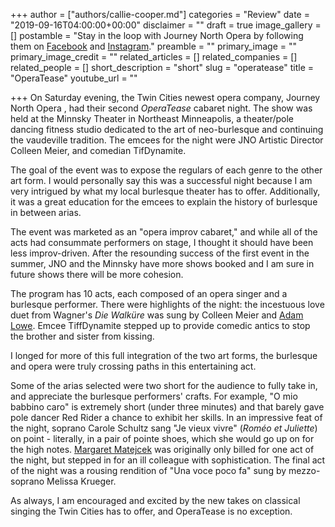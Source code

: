 +++
author = ["authors/callie-cooper.md"]
categories = "Review"
date = "2019-09-16T04:00:00+00:00"
disclaimer = ""
draft = true
image_gallery = []
postamble = "Stay in the loop with Journey North Opera by following them on [Facebook](https://www.facebook.com/JourneyNorthOperaCo) and [Instagram](https://www.instagram.com/journeynorthopera/)."
preamble = ""
primary_image = ""
primary_image_credit = ""
related_articles = []
related_companies = []
related_people = []
short_description = "short"
slug = "operatease"
title = "OperaTease"
youtube_url = ""

+++
On Saturday evening, the Twin Cities newest opera company, Journey North Opera , had their second _OperaTease_ cabaret night. The show was held at the Minnsky Theater in Northeast Minneapolis, a theater/pole dancing fitness studio dedicated to the art of neo-burlesque and continuing the vaudeville tradition. The emcees for the night were JNO Artistic Director Colleen Meier, and comedian TifDynamite.

The goal of the event was to expose the regulars of each genre to the other art form. I would personally say this was a successful night because I am very intrigued by what my local burlesque theater has to offer. Additionally, it was a great education for the emcees to explain the history of burlesque in between arias. 

The event was marketed as an "opera improv cabaret," and while all of the acts had consummate performers on stage, I thought it should have been less improv-driven. After the resounding success of the first event in the summer, JNO and the Minnsky have more shows booked and I am sure in future shows there will be more cohesion. 

The program has 10 acts, each composed of an opera singer and a burlesque performer. There were highlights of the night: the incestuous love duet from Wagner's _Die Walküre_ was sung by Colleen Meier and [Adam Lowe](https://www.adamlowetenor.com/?fbclid=IwAR0FuhQKu32IN8EqgKQmaAFkCUfh_BYlsGLo02jroClKvP7CueVIner37x4). Emcee TiffDynamite stepped up to provide comedic antics to stop the brother and sister from kissing. 

I longed for more of this full integration of the two art forms, the burlesque and opera were truly crossing paths in this entertaining act. 

Some of the arias selected were two short for the audience to fully take in, and appreciate the burlesque performers' crafts. For example, "O mio babbino caro" is extremely short (under three minutes) and that barely gave pole dancer Red Rider a chance to exhibit her skills. In an impressive feat of the night, soprano Carole Schultz sang "Je vieux vivre" (_Roméo et Juliette_) on point - literally, in a pair of pointe shoes, which she would go up on for the high notes. [Margaret Matejcek](https://www.margaretmatejcek.com/) was originally only billed for one act of the night, but stepped in for an ill colleague with sophistication. The final act of the night was a rousing rendition of "Una voce poco fa" sung by mezzo-soprano Melissa Krueger.

As always, I am encouraged and excited by the new takes on classical singing the Twin Cities has to offer, and OperaTease is no exception.